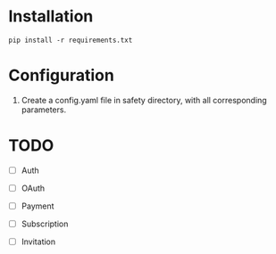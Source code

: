 # Installation

``` 
pip install -r requirements.txt
```

# Configuration
1. Create a config.yaml file in safety directory, with all corresponding parameters.

# TODO
- [ ] Auth
- [ ] OAuth
- [ ] Payment
- [ ] Subscription
- [ ] Invitation


